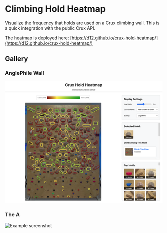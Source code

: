 # Climbing Hold Heatmap

Visualize the frequency that holds are used on a Crux climbing wall. This is a quick integration with the public Crux API.

The heatmap is deployed here: [https://d12.github.io/crux-hold-heatmap/](https://d12.github.io/crux-hold-heatmap/)

## Gallery

### AnglePhile Wall
![Example screenshot](board1.png)

### The A
![Example screenshot](board2.png)
